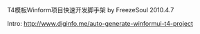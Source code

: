 T4模板Winform项目快速开发脚手架 by FreezeSoul 2010.4.7

Intro: http://www.diginfo.me/auto-generate-winformui-t4-project